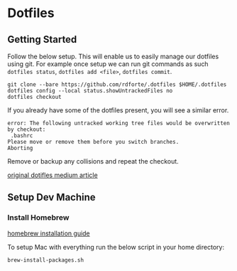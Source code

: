 # Dotfiles

## Getting Started

Follow the below setup. This will enable us to easily manage our dotfiles using git. For example once setup we can run git commands as such `dotfiles status`, `dotfiles add <file>`, `dotfiles commit`.

```
git clone --bare https://github.com/rdforte/.dotfiles $HOME/.dotfiles
dotfiles config --local status.showUntrackedFiles no
dotfiles checkout
```

If you already have some of the dotfiles present, you will see a similar error.

```
error: The following untracked working tree files would be overwritten by checkout:
 .bashrc
Please move or remove them before you switch branches.
Aborting
```

Remove or backup any collisions and repeat the checkout.

[original dotifles medium article](https://medium.com/@simontoth/best-way-to-manage-your-dotfiles-2c45bb280049)

## Setup Dev Machine

### Install Homebrew

[homebrew installation guide](https://brew.sh)

To setup Mac with everything run the below script in your home directory:

```
brew-install-packages.sh
```

